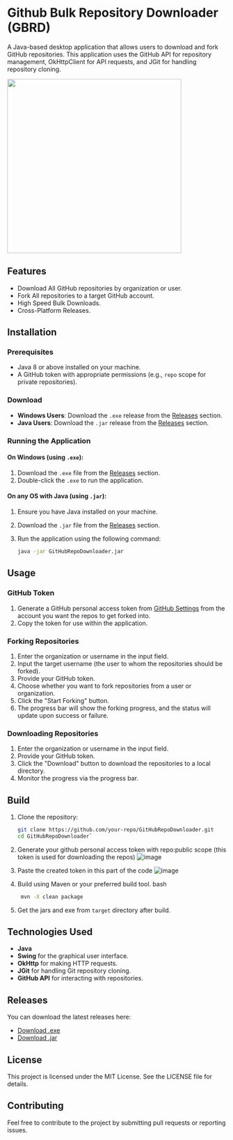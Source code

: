 # Github Bulk Repository Downloader (GBRD)

A Java-based desktop application that allows users to download and fork GitHub repositories. This application uses the GitHub API for repository management, OkHttpClient for API requests, and JGit for handling repository cloning.

<img src="https://github.com/user-attachments/assets/3580ff8f-832f-4654-a6fb-bd0143af9410" width="400" height="400">

## Features

- Download All GitHub repositories by organization or user.
- Fork All repositories to a target GitHub account.
- High Speed Bulk Downloads.
- Cross-Platform Releases.

## Installation

### Prerequisites

- Java 8 or above installed on your machine.
- A GitHub token with appropriate permissions (e.g., `repo` scope for private repositories).

### Download

- **Windows Users**: Download the `.exe` release from the [Releases](#releases) section.
- **Java Users**: Download the `.jar` release from the [Releases](#releases) section.

### Running the Application

#### On Windows (using `.exe`):

1. Download the `.exe` file from the [Releases](#releases) section.
2. Double-click the `.exe` to run the application.

#### On any OS with Java (using `.jar`):

1. Ensure you have Java installed on your machine.
2. Download the `.jar` file from the [Releases](#releases) section.
3. Run the application using the following command:

   ```bash
   java -jar GitHubRepoDownloader.jar

Usage
-----

### GitHub Token

1.  Generate a GitHub personal access token from [GitHub Settings](https://github.com/settings/tokens) from the account you want the repos to get forked into.
2.  Copy the token for use within the application.

### Forking Repositories

1.  Enter the organization or username in the input field.
2.  Input the target username (the user to whom the repositories should be forked).
3.  Provide your GitHub token.
4.  Choose whether you want to fork repositories from a user or organization.
5.  Click the "Start Forking" button.
6.  The progress bar will show the forking progress, and the status will update upon success or failure.

### Downloading Repositories

1.  Enter the organization or username in the input field.
2.  Provide your GitHub token.
3.  Click the "Download" button to download the repositories to a local directory.
4.  Monitor the progress via the progress bar.

Build
-----

1.  Clone the repository:
     ```bash
    git clone https://github.com/your-repo/GitHubRepoDownloader.git
    cd GitHubRepoDownloader`
     
2. Generate your github personal access token with repo:public scope (this token is used for downloading the repos)
![image](https://github.com/user-attachments/assets/88111e57-0d1f-4570-aa0f-4f545f365a72)

3. Paste the created token in this part of the code 
![image](https://github.com/user-attachments/assets/dac17fb9-ee55-483e-998e-d9452cb6dca4)


4.  Build using Maven or your preferred build tool.
       bash
       ```bash
        mvn -X clean package
5. Get the jars and exe from `target` directory after build.

Technologies Used
-----------------

-   **Java**
-   **Swing** for the graphical user interface.
-   **OkHttp** for making HTTP requests.
-   **JGit** for handling Git repository cloning.
-   **GitHub API** for interacting with repositories.

Releases
--------

You can download the latest releases here:

- [Download .exe](https://github.com/aamitn/GithubBulkRepoDownloader/releases/download/v0.2/GBRD.exe)
- [Download .jar](https://github.com/aamitn/GithubBulkRepoDownloader/releases/download/v0.2/GithubBulkRepoDownloader-1.0-SNAPSHOT-shaded.jar)


License
-------

This project is licensed under the MIT License. See the LICENSE file for details.

Contributing
------------

Feel free to contribute to the project by submitting pull requests or reporting issues.
